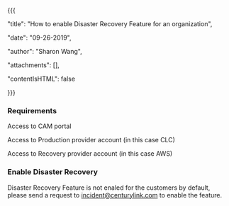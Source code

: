 {{{

  "title": "How to enable Disaster Recovery Feature for an organization",

  "date": "09-26-2019",

  "author": "Sharon Wang",

  "attachments": [],

  "contentIsHTML": false

}}}

### Requirements

Access to CAM portal

Access to Production provider account (in this case CLC)

Access to Recovery provider account (in this case AWS)


### Enable Disaster Recovery

Disaster Recovery Feature is not enaled for the customers by default, please send a request to incident@centurylink.com to enable the feature.
